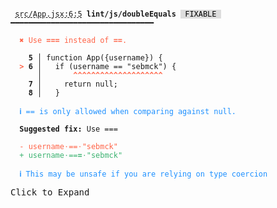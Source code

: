<pre class="language-text homepage-example collapsed collapsable"><code class="language-text">
 <span style="text-decoration-style: dashed; text-decoration-line: underline;">src/App.jsx:6:5</span> <strong>lint/js/doubleEquals</strong> <span style="color: #000; background-color: #ddd;"> FIXABLE </span> ━━━━━━━━━━━━━━━━━━━━━━━━━━━━━━━━

  <strong><span style="color: Tomato;">✖ </span></strong><span style="color: Tomato;">Use </span><span style="color: Tomato;"><strong>===</strong></span><span style="color: Tomato;"> instead of </span><span style="color: Tomato;"><strong>==</strong></span><span style="color: Tomato;">.</span>

  <strong>  5</strong><strong> │ </strong><span class="token keyword">function</span> <span class="token variable">App</span><span class="token punctuation">(</span><span class="token punctuation">{</span><span class="token variable">username</span><span class="token punctuation">}</span><span class="token punctuation">)</span> <span class="token punctuation">{</span>
  <strong><span style="color: Tomato;">&gt;</span></strong><strong> 6</strong><strong> │ </strong>  <span class="token keyword">if</span> <span class="token punctuation">(</span><span class="token variable">username</span> <span class="token operator">==</span> <span class="token string">&quot;sebmck&quot;</span><span class="token punctuation">)</span> <span class="token punctuation">{</span>
     <strong> │ </strong>      <span style="color: Tomato;"><strong>^</strong></span><span style="color: Tomato;"><strong>^</strong></span><span style="color: Tomato;"><strong>^</strong></span><span style="color: Tomato;"><strong>^</strong></span><span style="color: Tomato;"><strong>^</strong></span><span style="color: Tomato;"><strong>^</strong></span><span style="color: Tomato;"><strong>^</strong></span><span style="color: Tomato;"><strong>^</strong></span><span style="color: Tomato;"><strong>^</strong></span><span style="color: Tomato;"><strong>^</strong></span><span style="color: Tomato;"><strong>^</strong></span><span style="color: Tomato;"><strong>^</strong></span><span style="color: Tomato;"><strong>^</strong></span><span style="color: Tomato;"><strong>^</strong></span><span style="color: Tomato;"><strong>^</strong></span><span style="color: Tomato;"><strong>^</strong></span><span style="color: Tomato;"><strong>^</strong></span><span style="color: Tomato;"><strong>^</strong></span><span style="color: Tomato;"><strong>^</strong></span><span style="color: Tomato;"><strong>^</strong></span>
  <strong>  7</strong><strong> │ </strong>    <span class="token keyword">return</span> <span class="token boolean">null</span><span class="token punctuation">;</span>
  <strong>  8</strong><strong> │ </strong>  <span class="token punctuation">}</span>

  <strong><span style="color: DodgerBlue;">ℹ </span></strong><span style="color: DodgerBlue;">== is only allowed when comparing against null.</span>

  <strong>Suggested fix:</strong> Use ===

  <span style="color: Tomato;">-</span> <span style="color: Tomato;">username</span><span style="color: Tomato;"><span style="opacity: 0.8;">&middot;</span></span><span style="color: Tomato;">==</span><span style="color: Tomato;"><span style="opacity: 0.8;">&middot;</span></span><span style="color: Tomato;">&quot;sebmck&quot;</span>
  <span style="color: MediumSeaGreen;">+</span> <span style="color: MediumSeaGreen;">username</span><span style="color: MediumSeaGreen;"><span style="opacity: 0.8;">&middot;</span></span><span style="color: MediumSeaGreen;">==</span><span style="color: MediumSeaGreen;"><strong>=</strong></span><span style="color: MediumSeaGreen;"><span style="opacity: 0.8;">&middot;</span></span><span style="color: MediumSeaGreen;">&quot;sebmck&quot;</span>

  <strong><span style="color: DodgerBlue;">ℹ </span></strong><span style="color: DodgerBlue;">This may be unsafe if you are relying on type coercion</span>
 </code><div class="expand">Click to Expand</div></pre>
